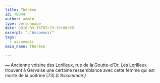 ```yaml
---
title: Thérèse
id: 76044
author: admin
type: personnage
date: 2010-03-16T09:23:19+00:00
excerpt: "L'Assommoir"
tags:
  - assommoir
main_name: Thérèse

---
```

**—** Ancienne voisine des Lorilleux, rue de la Goutte-d&rsquo;Or. Les Lorilleux trouvent à Gervaise une certaine ressemblance avec cette femme qui est morte de la poitrine [73]._(L&rsquo;Assommoir.)_